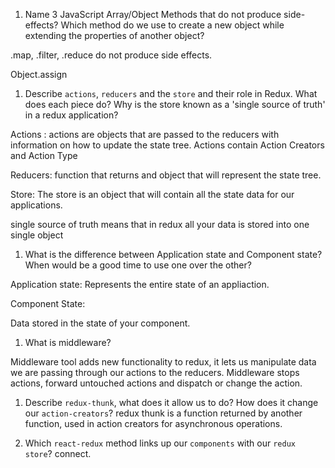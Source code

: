 1.  Name 3 JavaScript Array/Object Methods that do not produce side-effects? Which method do we use to create a new object while extending the properties of another object?

.map, .filter, .reduce do not produce side effects.

Object.assign


1.  Describe `actions`, `reducers` and the `store` and their role in Redux. What does each piece do? Why is the store known as a 'single source of truth' in a redux application?

Actions : actions are objects that are passed to the reducers with information on how to update the state tree. Actions contain Action Creators and Action Type

Reducers: function that returns and object that will represent the state tree.

Store:  The store is an object that will contain all the state data for our applications.

single source of truth means that in redux all your data is stored into one single object



1.  What is the difference between Application state and Component state? When would be a good time to use one over the other?

Application state:  Represents the entire state of an appliaction.


Component State: 

Data stored in the state of your component.



1.  What is middleware? 

Middleware tool adds new functionality to redux, it lets us manipulate data we are passing through our actions to the reducers.
Middleware stops actions, forward untouched actions and dispatch or change the action. 



1.  Describe `redux-thunk`, what does it allow us to do? How does it change our `action-creators`?
redux thunk is a function returned by another function, used in action creators for asynchronous operations.



1.  Which `react-redux` method links up our `components` with our `redux store`?
connect.
